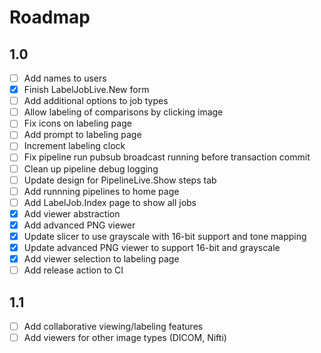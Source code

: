 # Roadmap

## 1.0
- [ ] Add names to users
- [x] Finish LabelJobLive.New form
- [ ] Add additional options to job types
- [ ] Allow labeling of comparisons by clicking image
- [ ] Fix icons on labeling page
- [ ] Add prompt to labeling page
- [ ] Increment labeling clock
- [ ] Fix pipeline run pubsub broadcast running before transaction commit
- [ ] Clean up pipeline debug logging
- [ ] Update design for PipelineLive.Show steps tab
- [ ] Add runnning pipelines to home page
- [ ] Add LabelJob.Index page to show all jobs
- [x] Add viewer abstraction
- [x] Add advanced PNG viewer
- [x] Update slicer to use grayscale with 16-bit support and tone mapping
- [x] Update advanced PNG viewer to support 16-bit and grayscale
- [x] Add viewer selection to labeling page
- [ ] Add release action to CI

## 1.1
- [ ] Add collaborative viewing/labeling features
- [ ] Add viewers for other image types (DICOM, Nifti)

